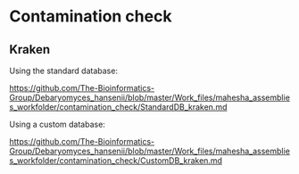 # Contamination check

## Kraken

Using the standard database:

https://github.com/The-Bioinformatics-Group/Debaryomyces_hansenii/blob/master/Work_files/mahesha_assemblies_workfolder/contamination_check/StandardDB_kraken.md

Using a custom database:

https://github.com/The-Bioinformatics-Group/Debaryomyces_hansenii/blob/master/Work_files/mahesha_assemblies_workfolder/contamination_check/CustomDB_kraken.md

